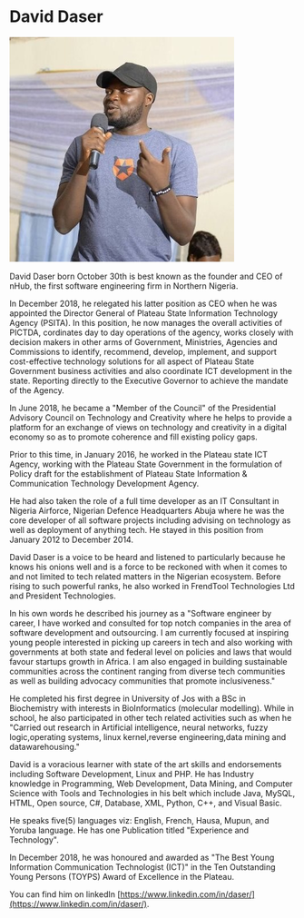 # David Daser

<img src="./assets/Daser.jpeg">

David Daser born October 30th is best known as the founder and CEO of nHub, the first software engineering firm in Northern Nigeria.

In December 2018, he relegated his latter position as CEO when he was appointed the Director General of Plateau State Information Technology Agency (PSITA). In this position, he now manages the overall activities of PICTDA, cordinates day to day operations of the agency, works closely with decision makers in other arms of Government, Ministries, Agencies and Commissions to identify, recommend, develop, implement, and support cost-effective technology solutions for all aspect of Plateau State Government business activities and also coordinate ICT development in the state. Reporting directly to the Executive Governor to achieve the mandate of the Agency.

In June 2018, he became a "Member of the Council" of the Presidential Advisory Council on Technology and Creativity where he helps to provide a platform for an exchange of views on technology and creativity in a digital economy so as to promote coherence and fill existing policy gaps.

Prior to this time, in January 2016, he worked in the Plateau state ICT Agency, working with the Plateau State Government in the formulation of Policy draft for the establishment of Plateau State Information & Communication Technology Development Agency.

He had also taken the role of a full time developer as an IT Consultant in Nigeria Airforce, Nigerian Defence Headquarters Abuja where he was the core developer of all software projects including advising on technology as well as deployment of anything tech. He stayed in this position from January 2012 to December 2014.

David Daser is a voice to be heard and listened to particularly because he knows his onions well and is a force to be reckoned with when it comes to and not limited to tech related matters in the Nigerian ecosystem.
Before rising to such powerful ranks, he also worked in FrendTool Technologies Ltd and President Technologies.

In his own words he described his journey as a "Software engineer by career, I have worked and consulted for top notch companies in the area of software development and outsourcing. I am currently focused at inspiring young people interested in picking up careers in tech and also working with governments at both state and federal level on policies and laws that would favour startups growth in Africa.
I am also engaged in building sustainable communities across the continent ranging from diverse tech communities as well as building advocacy communities that promote inclusiveness."

He completed his first degree in University of Jos with a BSc in Biochemistry with interests in BioInformatics (molecular modelling). While in school, he also participated in other tech related activities such as when he "Carried out research in Artificial intelligence, neural networks, fuzzy logic,operating systems, linux kernel,reverse engineering,data mining and datawarehousing."

David is a voracious learner with state of the art skills and endorsements including Software Development, Linux and PHP.
He has Industry knowledge in Programming, Web Development, Data Mining, and Computer Science with Tools and Technologies in his belt which include Java, MySQL, HTML, Open source, C#, Database, XML, Python, C++, and Visual Basic.

He speaks five(5) languages viz: English, French, Hausa, Mupun, and Yoruba language. He has one Publication titled "Experience and Technology".

In December 2018, he was honoured and awarded as "The Best Young Information Communication Technologist (ICT)" in the Ten Outstanding Young Persons (TOYPS) Award of Excellence in the Plateau.

You can find him on linkedIn [https://www.linkedin.com/in/daser/](https://www.linkedin.com/in/daser/).
